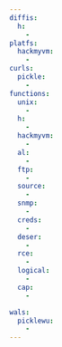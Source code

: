 ```yaml
---
diffis:
  h:
    -
platfs:
  hackmyvm:
    -
curls:
  pickle:
    -
functions:
  unix:
    -
  h:
    -
  hackmyvm:
    -
  al:
    -
  ftp:
    -
  source:
    -
  snmp:
    -
  creds:
    -
  deser:
    -
  rce:
    -
  logical:
    -
  cap:
    -

wals:
  picklewu:
    -
---
```

